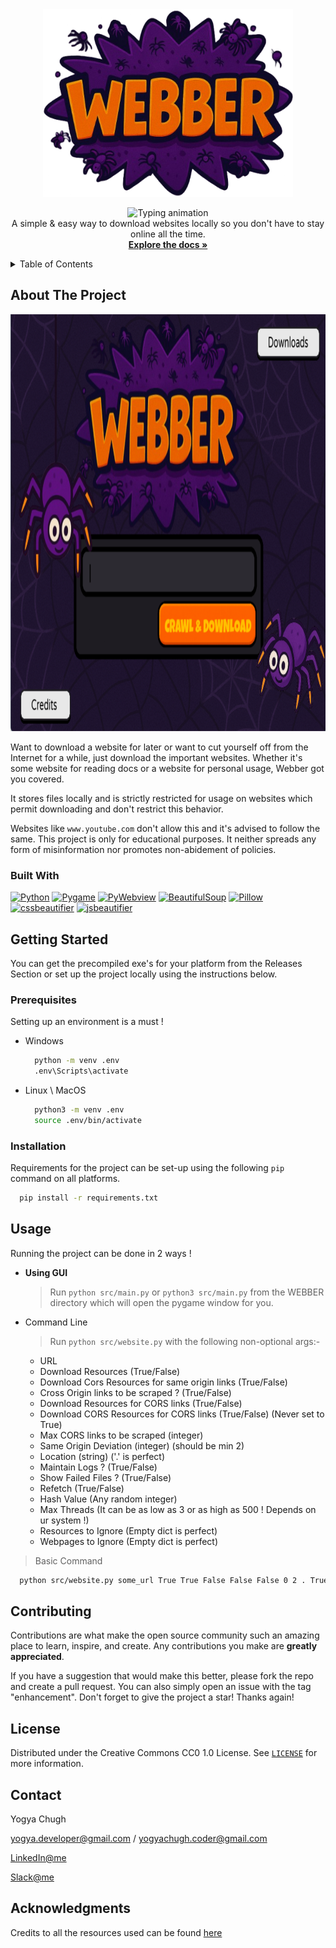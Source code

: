 <!-- PROJECT LOGO -->
<div align="center">
  <a href="https://github.com/YogyaChugh/Webber">
    <img src="assets/main_logo_webber.png" alt="Logo" width="400" height="300">
  </a>


  <p align="center">
  <img src="https://hackatime-badge.hackclub.com/U09218J0E94/Webber" alt="Typing animation"><br>
    A simple & easy way to download websites locally so you don't have to stay online all the time.
    <br />
    <a href="https://github.com/YogyaChugh/Webber"><strong>Explore the docs »</strong></a>
    <br />
  </p>
</div>



<!-- TABLE OF CONTENTS -->
<details>
  <summary>Table of Contents</summary>
  <ol>
    <li>
      <a href="#about-the-project">About The Project</a>
      <ul>
        <li><a href="#built-with">Built With</a></li>
      </ul>
    </li>
    <li>
      <a href="#getting-started">Getting Started</a>
      <ul>
        <li><a href="#prerequisites">Prerequisites</a></li>
        <li><a href="#installation">Installation</a></li>
      </ul>
    </li>
    <li><a href="#usage">Usage</a></li>
    <li><a href="#roadmap">Roadmap</a></li>
    <li><a href="#contributing">Contributing</a></li>
    <li><a href="#license">License</a></li>
    <li><a href="#contact">Contact</a></li>
    <li><a href="#acknowledgments">Acknowledgments</a></li>
  </ol>
</details>



<!-- ABOUT THE PROJECT -->
## About The Project

<img src="assets/ss.png" alt="Logo" width="1000" height="667">

Want to download a website for later or want to cut yourself off from the Internet for a while, just download the important websites. Whether it's some website for reading docs or a website for personal usage, Webber got you covered.

It stores files locally and is strictly restricted for usage on websites which permit downloading and don't restrict this behavior.

Websites like `www.youtube.com` don't allow this and it's advised to follow the same. This project is only for educational purposes. It neither spreads any form of misinformation nor promotes non-abidement of policies.



### Built With

[![Python](https://img.shields.io/badge/-Python-3776AB?style=flat&logo=python&logoColor=white)](https://www.python.org/)
[![Pygame](https://img.shields.io/badge/-Pygame-333?style=flat&logo=pygame&logoColor=white)](https://www.pygame.org/)
[![PyWebview](https://img.shields.io/badge/-PyWebview-0e2233?style=flat&logo=python&logoColor=white)](https://pywebview.flowrl.com/)
[![BeautifulSoup](https://img.shields.io/badge/-BeautifulSoup-3b1f2b?style=flat&logo=python&logoColor=white)](https://www.crummy.com/software/BeautifulSoup/)
[![Pillow](https://img.shields.io/badge/-Pillow-3c2c41?style=flat&logo=python&logoColor=white)](https://python-pillow.org/)
[![cssbeautifier](https://img.shields.io/badge/-cssbeautifier-264de4?style=flat&logo=css3&logoColor=white)](https://pypi.org/project/cssbeautifier/)
[![jsbeautifier](https://img.shields.io/badge/-jsbeautifier-F7DF1E?style=flat&logo=javascript&logoColor=black)](https://pypi.org/project/jsbeautifier/)



<!-- GETTING STARTED -->
## Getting Started

You can get the precompiled exe's for your platform from the Releases Section or set up the project locally using the instructions below.

### Prerequisites

Setting up an environment is a must !

* Windows
    ```bash
      python -m venv .env
      .env\Scripts\activate
    ```
* Linux \ MacOS
    ```bash
      python3 -m venv .env
      source .env/bin/activate
    ```

### Installation

Requirements for the project can be set-up using the following `pip` command on all platforms.
```bash
  pip install -r requirements.txt
```


## Usage

Running the project can be done in 2 ways !
* **Using GUI**
  > Run `python src/main.py` or `python3 src/main.py` from the WEBBER directory which will open the pygame window for you.

* Command Line
  > Run `python src/website.py` with the following non-optional args:-
  - URL
  - Download Resources (True/False)
  - Download Cors Resources for same origin links (True/False)
  - Cross Origin links to be scraped ? (True/False)
  - Download Resources for CORS links (True/False)
  - Download CORS Resources for CORS links (True/False) (Never set to True)
  - Max CORS links to be scraped (integer)
  - Same Origin Deviation (integer) (should be min 2)
  - Location (string) ('.' is perfect)
  - Maintain Logs ? (True/False)
  - Show Failed Files ? (True/False)
  - Refetch (True/False)
  - Hash Value (Any random integer)
  - Max Threads (It can be as low as 3 or as high as 500 ! Depends on ur system !)
  - Resources to Ignore (Empty dict is perfect)
  - Webpages to Ignore (Empty dict is perfect)

> Basic Command
```bash
  python src/website.py some_url True True False False False 0 2 . True True True 12344 50 {} {}
```


<!-- CONTRIBUTING -->
## Contributing

Contributions are what make the open source community such an amazing place to learn, inspire, and create. Any contributions you make are **greatly appreciated**.

If you have a suggestion that would make this better, please fork the repo and create a pull request. You can also simply open an issue with the tag "enhancement".
Don't forget to give the project a star! Thanks again!



<!-- LICENSE -->
## License

Distributed under the Creative Commons CC0 1.0 License. See <a href="https://github.com/YogyaChugh/Webber/blob/master/LICENSE">`LICENSE`</a> for more information.



<!-- CONTACT -->
## Contact

Yogya Chugh

yogya.developer@gmail.com / yogyachugh.coder@gmail.com

[LinkedIn@me](https://www.linkedin.com/in/yogya-chugh-464a45304/)

[Slack@me]('https://hackclub.slack.com/team/U09218J0E94')



<!-- ACKNOWLEDGMENTS -->
## Acknowledgments

Credits to all the resources used can be found <a href="https://webber-credits.onrender.com">here</a>
